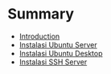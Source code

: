 # Summary

* [Introduction](README.md)
* [Instalasi Ubuntu Server](instalasi-ubuntu-server.md)
* [Instalasi Ubuntu Desktop](instalasi-ubuntu-desktop.md)
* [Instalasi SSH Server](instalasi-ssh-server.md)

